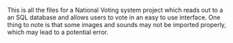 This is all the files for a National Voting system project which reads out to a an SQL database and allows users to vote in an easy to use interface. One thing to note is that some images and sounds may not be imported properly, which may lead to a potential error.
